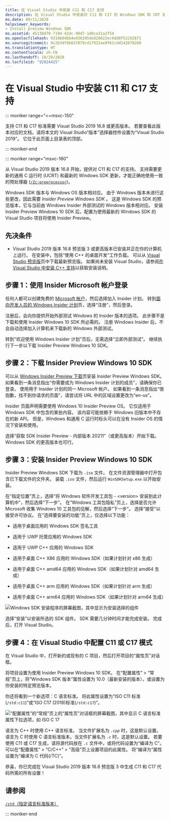 ```yaml
---
title: 在 Visual Studio 中安装 C11 和 C17 支持
description: 在 Visual Studio 中安装对 C11 和 C17 的 Windows SDK 和 CRT 支持
ms.date: 09/11/2020
helpviewer_keywords:
- Install preview Windows SDK
ms.assetid: 45138d70-719d-42dc-90d7-1d0ca31a2f54
ms.openlocfilehash: 9310b0dbb4e436245de820622ec9dd0f52292871
ms.sourcegitcommit: 9c2b3df9b837879cd17932ae9f61cdd142078260
ms.translationtype: HT
ms.contentlocale: zh-CN
ms.lasthandoff: 10/29/2020
ms.locfileid: "92924415"
---
```

# <a name="install-c11-and-c17-support-in-visual-studio"></a>在 Visual Studio 中安装 C11 和 C17 支持

::: moniker range="<=msvc-150"

支持 C11 和 C17 标准需要 Visual Studio 2019 16.8 或更高版本。 若要查看此版本对应的文档，请将本文的 Visual Studio“版本”选择器控件设置为“Visual Studio 2019”。 它位于此页面上目录表的顶部。

::: moniker-end

::: moniker range="msvc-160"

从 Visual Studio 2019 版本 16.8 开始，提供对 C11 和 C17 的支持。 支持需要更新的通用 C 运行时 (UCRT) 和最新的 Windows SDK 更新，才能正确地使用一致的预处理器 ([`/Zc:preprocessor`](../build/reference/zc-preprocessor.md))。

Windows SDK 版本与 Windows OS 版本相对应。 由于 Windows 版本未进行这些更改，因此需要 *Insider Preview Windows SDK* 。 这是 Windows SDK 的预览版本，它与当前由 Windows Insider 外部测试的 Windows 版本相对应。 安装 Insider Preview Windows 10 SDK 后，配置为使用最新的 Windows SDK 的 Visual Studio 项目将使用 Insider Preview。

## <a name="prerequisites"></a>先决条件

- Visual Studio 2019 版本 16.8 预览版 3 或更高版本已安装并正在你的计算机上运行。 在安装中，包括“使用 C++ 的桌面开发”工作负载。 可以从 [Visual Studio 预览版](https://visualstudio.microsoft.com/vs/preview/)页中下载最新预览版。 如果尚未安装 Visual Studio，请参阅[在 Visual Studio 中安装 C++ 支持](../build/vscpp-step-0-installation.md)以获取安装说明。

## <a name="step-1-sign-in-by-using-an-insider-microsoft-account"></a>步骤 1：使用 Insider Microsoft 帐户登录

任何人都可以创建免费的 [Microsoft 帐户](https://signup.live.com/)，然后选择加入 Insider 计划。 转到[面向开发人员的 Windows Insider 计划](https://insider.windows.com/for-developers)页，选择“注册”，然后登录。

注册后，会向你提供开始外部测试 Windows 的 Insider 版本的选项。 此步骤不是下载和使用 Insider Windows 10 SDK 所必需的。 注册 Windows Insider 后，不会自动选择加入计算机来下载新的 Windows 外部测试。

转到“欢迎使用 Windows Insider 计划”页后，无需选择“立即外部测试”。 继续执行下一步以下载 Insider Preview Windows 10 SDK。

## <a name="step-2-download-the-insider-preview-windows-10-sdk"></a>步骤 2：下载 Insider Preview Windows 10 SDK

可以从 [Windows Insider Preview 下载](https://www.microsoft.com/software-download/windowsinsiderpreviewSDK)页安装 Insider Preview Windows SDK。 如果看到一条消息指出“你需要成为 Windows Insider 计划的成员”，请确保你已登录。 使用用于 Insider 计划的同一 Microsoft 帐户。 如果看到一条消息指出“很抱歉，找不到你请求的页面”，请尝试将 URL 中的区域设置更改为“en-us”。

Insider 页面声明需要使用 Windows 10 Insider Preview OS。 它仅适用于 Windows SDK 中包含的某些内容。 该内容可能依赖于 Windows 旧版本中不存在的新 API。 但是，Windows 和通用 C 运行时标头可以在没有 Insider OS 的情况下安装和使用。

选择“获取 SDK Insider Preview - 内部版本 20211”（或更高版本）开始下载。 Windows SDK 的更高版本也可行。

## <a name="step-3-install-the-insider-preview-windows-10-sdk"></a>步骤 3：安装 Insider Preview Windows 10 SDK

Insider Preview Windows SDK 下载为 `.iso` 文件。 在文件资源管理器中打开包含已下载文件的文件夹。 装载 `.iso` 文件，然后运行 `WinSDKSetup.exe` 以开始安装。

在“指定位置”页上，选择“将 Windows 软件开发工具包 - \<version> 安装到此计算机中”，然后选择“下一步”。 在“Windows 工具包隐私”页上，选择是否允许 Microsoft 收集 Windows 10 工具包的见解，然后选择“下一步”。 选择“接受”以接受许可协议。 在“选择要安装的功能”页上，仅选择以下功能：  

- 适用于桌面应用的 Windows SDK 签名工具

- 适用于 UWP 托管应用的 Windows SDK

- 适用于 UWP C++ 应用的 Windows SDK

- 适用于桌面 C++ X86 应用的 Windows SDK（如果计划针对 x86 生成）

- 适用于桌面 C++ amd64 应用的 Windows SDK（如果计划针对 amd64 生成）

- 适用于桌面 C++ arm 应用的 Windows SDK（如果计划针对 arm 生成）

- 适用于桌面 C++ arm64 应用的 Windows SDK（如果计划针对 arm64 生成）

![Windows SDK 安装程序的屏幕截图，其中显示为安装选择的组件](media/c11-7-windows-sdk-installer-select-features.png)

选择“安装”以安装所选的 SDK 组件。 SDK 需要几分钟时间才能完成安装。 完成后，打开 Visual Studio。

## <a name="step-4-configuring-c11-or-c17-mode-in-visual-studio"></a>步骤 4：在 Visual Studio 中配置 C11 或 C17 模式

在 Visual Studio 中，打开新的或现有的 C 项目，然后打开项目的“属性页”对话框。

将项目设置为使用 Insider Preview Windows 10 SDK。 在“配置属性” > “常规”页上，将“Windows SDK 版本”属性设置为 10.0（最新安装的版本），或设置为你安装的特定预览版本。

你还将看到一个新选项：C 语言标准。 将此属性设置为“ISO C11 标准(`/std:c11`)”或“ISO C17 (2018)标准(`/std:c17`)”。  

![“配置属性”的“常规”页上的“属性页”对话框的屏幕截图，其中显示 C 语言标准属性下拉选项，如 ISO C 17](media/c11-9-project-property-page-c-language-standard.png)

语言为 C++ 时使用 C++ 语言标准。 当文件扩展名为 *`.cpp`* 时，这是默认设置。 语言为 C 时使用 C 语言标准版本。当文件扩展名为 *`.c`* 时，这是默认设置。 若要使用 C11 或 C17 生成，请将源代码放在 `.c` 文件中，或将代码设置为“编译为 C”。可以在“配置属性” > “C/C++” > “高级”页上设置项目的此属性。 将“编译为”属性设置为“编译为 C 代码(/TC)”。

恭喜，你已完成在 Visual Studio 2019 版本 16.8 预览版 3 中生成 C11 和 C17 代码所需的所有设置！

## <a name="see-also"></a>请参阅

[`/std`（指定语言标准版本）](../build/reference/std-specify-language-standard-version.md)

::: moniker-end
